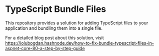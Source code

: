 # TypeScript Bundle Files

This repository provides a solution for adding TypeScript files to your application and bundling them into a single file.

For a detailed blog post about this solution, visit https://iolubogdan.hashnode.dev/how-to-fix-bundle-typescript-files-in-aspnet-core-80-a-step-by-step-guide